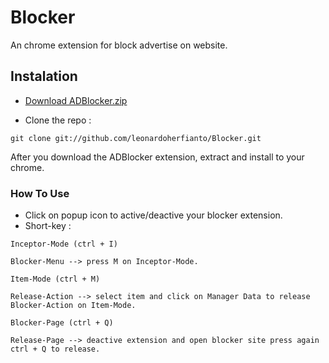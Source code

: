 # Blocker

An chrome extension for block advertise on website.

## Instalation

* [Download ADBlocker.zip](https://github.com/leonardoherfianto/Blocker/zipball/master)

* Clone the repo :
```
git clone git://github.com/leonardoherfianto/Blocker.git
```
After you download the ADBlocker extension, extract and install to your chrome.

### How To Use

* Click on popup icon to active/deactive your blocker extension.
* Short-key :
```
Inceptor-Mode (ctrl + I)

Blocker-Menu --> press M on Inceptor-Mode.

Item-Mode (ctrl + M)

Release-Action --> select item and click on Manager Data to release Blocker-Action on Item-Mode.

Blocker-Page (ctrl + Q)

Release-Page --> deactive extension and open blocker site press again ctrl + Q to release.
```
